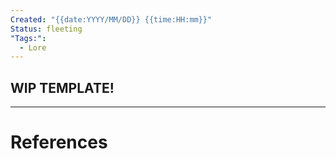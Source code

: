 ```yaml
---
Created: "{{date:YYYY/MM/DD}} {{time:HH:mm}}"
Status: fleeting
"Tags:":
  - Lore
---
```

## WIP TEMPLATE!
---
# References